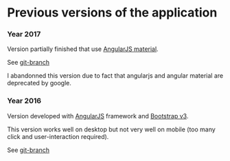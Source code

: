 # Previous versions of the application

### Year 2017

Version partially finished that use [AngularJS material](https://material.angularjs.org/latest/).

See [git-branch](https://github.com/morarupasukaru/gamebooks-assistant/tree/abandoned-version/angularjs-angularmaterial)

I abandonned this version due to fact that angularjs and angular material are deprecated by google.


### Year 2016

Version developed with [AngularJS](https://angularjs.org/) framework and [Bootstrap v3](https://getbootstrap.com/docs/3.3/).
 
This version works well on desktop but not very well on mobile (too many click and user-interaction required).

See [git-branch](https://github.com/morarupasukaru/gamebooks-assistant/tree/abandoned-version/angularjs-bootstrap3)
